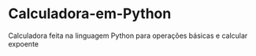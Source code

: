 # Calculadora-em-Python

Calculadora feita na linguagem Python para operações básicas e calcular expoente
